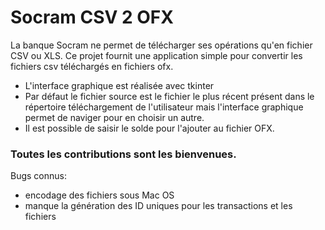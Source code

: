 # Socram CSV 2 OFX
La banque Socram ne permet de télécharger ses opérations qu'en fichier CSV ou XLS.
Ce projet fournit une application simple pour convertir les fichiers csv téléchargés en fichiers ofx.

* L'interface graphique est réalisée avec tkinter
* Par défaut le fichier source est le fichier le plus récent présent dans le répertoire téléchargement de l'utilisateur mais l'interface graphique permet de naviger pour en choisir un autre.
* Il est possible de saisir le solde pour l'ajouter au fichier OFX.

### Toutes les contributions sont les bienvenues.

Bugs connus:
* encodage des fichiers sous Mac OS
* manque la génération des ID uniques pour les transactions et les fichiers
